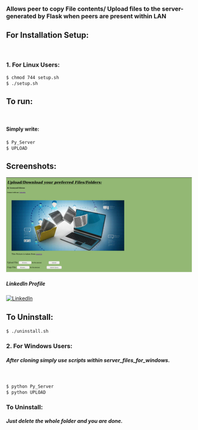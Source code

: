 
### Allows peer to copy File contents/ Upload files to the server-generated by Flask when peers are present within LAN

## For Installation Setup:
&nbsp;
### 1. For Linux Users:
```
$ chmod 744 setup.sh
$ ./setup.sh
```
## To run:
&nbsp;
#### Simply write:
```
$ Py_Server
$ UPLOAD
```
## Screenshots:


![alt text](https://github.com/Soumyanil-Biswas/Upload_in_Simple_HTTP_Server/blob/main/UPLOAD.png?raw=true)

##### LinkedIn Profile
[![LinkedIn](https://img.shields.io/badge/LinkedIn-brightgreen?style=flat-square&logo=linkedin&labelColor=blue)](https://www.linkedin.com/in/soumyanil-biswas-4b7603195”)

## To Uninstall:
```
$ ./uninstall.sh
```

### 2. For Windows Users:

##### After cloning simply use scripts within server_files_for_windows.
&nbsp;
```
$ python Py_Server
$ python UPLOAD
```
### To Uninstall:

##### Just delete the whole folder and you are done.
